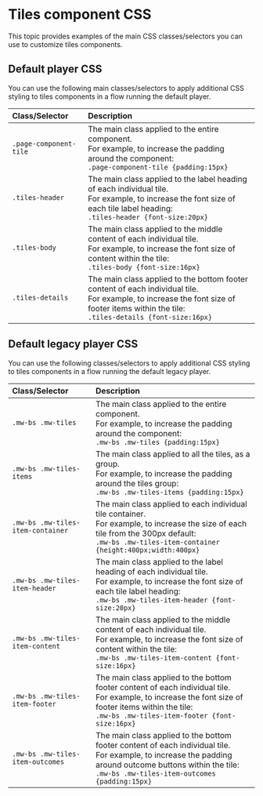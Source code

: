 # Tiles component CSS 

<head>
  <meta name="guidename" content="Flow"/>
  <meta name="context" content="GUID-d5a50db7-be31-4a23-93fc-fdee6acffbee"/>
</head>


This topic provides examples of the main CSS classes/selectors you can use to customize tiles components.

## Default player CSS 

You can use the following main classes/selectors to apply additional CSS styling to tiles components in a flow running the default player.

|Class/Selector|Description|
|:-------------|:----------|
|`.page-component-tile`|The main class applied to the entire component.<br />For example, to increase the padding around the component:<br />`.page-component-tile {padding:15px}`|
|`.tiles-header`|The main class applied to the label heading of each individual tile.<br />For example, to increase the font size of each tile label heading:<br />`.tiles-header {font-size:20px}`|
|`.tiles-body`|The main class applied to the middle content of each individual tile.<br />For example, to increase the font size of content within the tile:<br />`.tiles-body {font-size:16px}`|
|`.tiles-details`|The main class applied to the bottom footer content of each individual tile.<br />For example, to increase the font size of footer items within the tile:<br />`.tiles-details {font-size:16px}`|

## Default legacy player CSS 

You can use the following classes/selectors to apply additional CSS styling to tiles components in a flow running the default legacy player.

|Class/Selector|Description|
|:-------------|:----------|
|`.mw-bs .mw-tiles`|The main class applied to the entire component.<br />For example, to increase the padding around the component:<br />`.mw-bs .mw-tiles {padding:15px}`|
|`.mw-bs .mw-tiles-items`|The main class applied to all the tiles, as a group.<br />For example, to increase the padding around the tiles group:<br />`.mw-bs .mw-tiles-items {padding:15px}`|
|`.mw-bs .mw-tiles-item-container`|The main class applied to each individual tile container.<br />For example, to increase the size of each tile from the 300px default:<br />`.mw-bs .mw-tiles-item-container {height:400px;width:400px}`|
|`.mw-bs .mw-tiles-item-header`|The main class applied to the label heading of each individual tile.<br />For example, to increase the font size of each tile label heading:<br />`.mw-bs .mw-tiles-item-header {font-size:20px}`|
|`.mw-bs .mw-tiles-item-content`|The main class applied to the middle content of each individual tile.<br />For example, to increase the font size of content within the tile:<br />`.mw-bs .mw-tiles-item-content {font-size:16px}`|
|`.mw-bs .mw-tiles-item-footer`|The main class applied to the bottom footer content of each individual tile.<br />For example, to increase the font size of footer items within the tile:<br />`.mw-bs .mw-tiles-item-footer {font-size:16px}`|
|`.mw-bs .mw-tiles-item-outcomes`|The main class applied to the bottom footer content of each individual tile.<br />For example, to increase the padding around outcome buttons within the tile:<br />`.mw-bs .mw-tiles-item-outcomes {padding:15px}`|